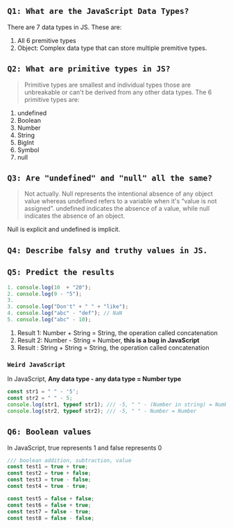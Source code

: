 ## ```Q1: What are the JavaScript Data Types?``` 

There are 7 data types in JS. These are:
1. All 6 premitive types 
2. Object: Complex data type that can store multiple premitive types. 


## ```Q2: What are primitive types in JS?```
> Primitive types are smallest and individual types those are unbreakable or can't be derived from any other data types. The 6 primitive types are:
1. undefined 
2. Boolean
3. Number
4. String 
5. BigInt
6. Symbol
7. null


## ```Q3: Are "undefined" and "null" all the same?```
> Not actually. Null represents the intentional absence of any object value whereas undefined refers to a variable when it's “value is not assigned”. undefined indicates the absence of a value, while null indicates the absence of an object.

Null is explicit and undefined is implicit.


## ```Q4: Describe falsy and truthy values in JS.```


## ```Q5: Predict the results```
```javascript
1. console.log(10  + "20"); 
2. console.log(9 - "5");
3. 
3. console.log("Don't" + " " + "like");
4. console.log("abc" - "def"); // NaN
5. console.log("abc" - 10); 
```

1. Result 1: Number + String = String, the operation called concatenation
2. Result 2: Number - String = Number, **this is a bug in JavaScript**
3. Result : String + String = String, the operation called concatenation

### **```Weird JavaScript```**
In JavaScript, **Any data type - any data type = Number type**

```javascript
const str1 = " " - '5';
const str2 = " " - 5; 
console.log(str1, typeof str1); /// -5, " " - (Number in string) = Number
console.log(str2, typeof str2); /// -5, " " - Number = Number
```

## ```Q6: Boolean values```
In JavaScript, true represents 1 and false represents 0

```javascript
/// boolean addition, subtraction, value
const test1 = true + true;
const test2 = true + false;
const test3 = true - false;
const test4 = true - true;

const test5 = false + false;
const test6 = false + true;
const test7 = false - true;
const test8 = false - false;
```


